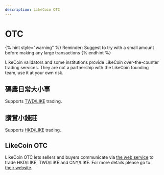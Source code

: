 ```yaml
---
description: LikeCoin OTC
---
```


# OTC

{% hint style="warning" %}
Reminder: Suggest to try with a small amount before making any large transactions
{% endhint %}

LikeCoin validators and some institutions provide LikeCoin over-the-counter trading services. They are not a partnership with the LikeCoin founding team, use it at your own risk.

## 碼農日常大小事

Supports [TWD/LIKE](https://thumbb13555.pixnet.net/blog/post/332508304-likecoin) trading.

## 讚賞小錢莊

Supports [HKD/LIKE](https://matters.news/@bamhk18/238643-%E5%8D%80%E5%A1%8A%E4%B8%96%E7%95%8C-%E8%AE%9A%E8%B3%9E%E5%B0%8F%E9%8C%A2%E8%8E%8A-%E9%A6%99%E6%B8%AF%E5%A0%B4%E5%A4%96%E4%BA%A4%E6%98%93-bafyreibmz6cgita7ueovhfbv4yp3o7kspqqcj3wlccpmt7dccvwbjxqsme) trading.

## LikeCoin OTC

LikeCoin OTC lets sellers and buyers communicate via [the web service](https://lotc.netlify.app/) to trade HKD/LIKE, TWD/LIKE and CNY/LIKE. For more details please go to [their website](https://matters.news/\~lotc).
